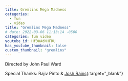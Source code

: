 ```yaml
---
title: Gremlins Mega Madness
categories:
  - fun
  - video
title: "Gremlins Mega Madness"
# date: 2022-03-06 11:13:14 -0500
categories: fun video
youtube_id: Hf3WAdNHFRU
has_youtube_thumbnail: false
custom_thumbnail: "gremlins"
---
```


Directed by John Paul Ward

Special Thanks: Rajiv Pinto & [Josh Rains](https://joshuarains.com/){:target="\_blank"}

